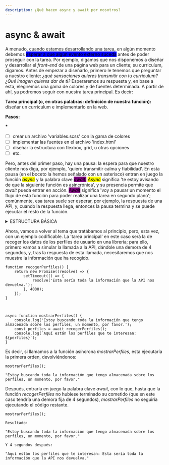 ```yaml
---
description: ¿Qué hacen async y await por nosotros?
---
```


# async & await

A menudo, cuando estamos desarrollando una tarea, en algún momento debemos <mark style="background-color:blue;">esperar a que algún evento externo suceda</mark> antes de poder proseguir con la tarea. Por ejemplo, digamos que nos disponemos a diseñar y desarrollar el _front-end_ de una página web para un cliente; su curriculum, digamos. Antes de empezar a diseñarlo, primero le tenemos que preguntar a nuestro cliente: _¿qué sensaciones quieres transmitir con tu currículum? ¿Qué imagen quieres dar de ti?_ Esperaremos su respuesta y, en base a esta, elegiremos una gama de colores y de fuentes determinada. A partir de ahí, ya podremos seguir con nuestra tarea principal. Es decir:

**Tarea principal (o, en otras palabras: definición de nuestra función):** diseñar un curriculum e implementarlo en la web.

**Pasos:**

&#x20;       **\***

* [ ] crear un archivo 'variables.scss' con la gama de colores
* [ ] implementar las fuentes en el archivo 'index.html'
* [ ] diseñar la estructura con flexbox, grid, u otras opciones
* [ ] etc.

Pero, antes del primer paso, hay una pausa: la espera para que nuestro cliente nos diga, por ejemplo, 'quiero transmitir calma y fiabilidad'. En esta pausa (en el boceto la hemos señalado con un asterisco) entran en juego la función _<mark style="background-color:yellow;">async</mark>_ y la palabra clave _<mark style="background-color:purple;">await.</mark> <mark style="background-color:yellow;">Async</mark>_ significa 'te estoy avisando de que la siguiente función es asincrónica', y su presencia permite que _await_ pueda entrar en acción. _<mark style="background-color:purple;">Await</mark>_ significa 'voy a pausar un momento el flujo de esta función para poder realizar una tarea en segundo plano'; comúnmente, esa tarea suele ser esperar, por ejemplo, la respuesta de una API, y, cuando la respuesta llega, entonces la pausa termina y se puede ejecutar el resto de la función.

<details>

<summary>ESTRUCTURA BÁSICA</summary>

```

async function nombre_funcion() {

    const nombre = await promesa;
    
    return resultado;
    
}
    
```

Posicionamos _async_ antes de definir la función, y _await_ antes de la promesa por la que vamos a esperar.

{% hint style="warning" %}
No podemos usar la palabra clave _await_ sin antes haber precisado _async_.
{% endhint %}

</details>

Ahora, vamos a volver al tema que tratábamos al principio, pero, esta vez, con un ejemplo codificable. La 'tarea principal' en este caso será la de recoger los datos de los perfiles de usuario en una librería; para ello, primero vamos a simular la llamada a la API, dándole una demora de 4 segundos, y, tras la respuesta de esta llamada, necesitaremos que nos muestre la información que ha recogido.

```
function recogerPerfiles() {
    return new Promise((resolve) => {
        setTimeout(() => {
            resolve('Esta sería toda la información que la API nos devuelva.');
        }, 4000);
    });
}



async function mostrarPerfiles() {
    console.log('Estoy buscando toda la información que tengo almacenada sobre los perfiles, un momento, por favor.');
    const perfiles = await recogerPerfiles();
    console.log(`Aquí están los perfiles que te interesan: ${perfiles}`);
}

```

Es decir, si llamamos a la función asíncrona _mostrarPerfiles_, esta ejecutaría la primera orden, devolviéndonos:

```
mostrarPerfiles();

"Estoy buscando toda la información que tengo almacenada sobre los perfiles, un momento, por favor."
```

Después, entraría en juego la palabra clave _await_, con lo que,  hasta que la función _recogerPerfiles_ no hubiese terminado su cometido (que en este caso tendría una demora fija de 4 segundos), _mostrarPerfiles_ no seguiría ejecutando el código restante.

```
mostrarPerfiles();

Resultado:

"Estoy buscando toda la información que tengo almacenada sobre los perfiles, un momento, por favor."

Y 4 segundos después:

"Aquí están los perfiles que te interesan: Esta sería toda la información que la API nos devuelva."
```

